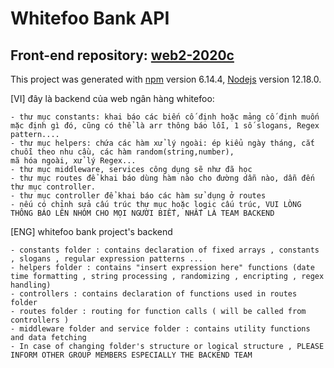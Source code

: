 
# Whitefoo Bank API

## Front-end repository: [web2-2020c](https://github.com/ktt45678/web2-2020c)

This project was generated with [npm](https://github.com/npm/cli) version 6.14.4, [Nodejs](https://github.com/nodejs/node) version 12.18.0.

[VI]
đây là backend của web ngân hàng whitefoo:

    - thư mục constants: khai báo các biến cố định hoặc mảng cố định muốn mặc định gì đó, cũng có thể là arr thông báo lỗi, 1 số slogans, Regex pattern....
    - thư mục helpers: chứa các hàm xử lý ngoài: ép kiểu ngày tháng, cắt chuỗi theo nhu cầu, các hàm random(string,number),
    mã hóa ngoài, xử lý Regex...
    - thư mục middleware, services công dụng sẽ như đã học
    - thư mục routes để khai báo dùng hàm nào cho đường dẫn nào, dẫn đến thư mục controller.
    - thư mục controller để khai báo các hàm sử dụng ở routes
    - nếu có chỉnh sửa cấu trúc thư mục hoặc logic cấu trúc, VUI LÒNG THÔNG BÁO LÊN NHÓM CHO MỌI NGƯỜI BIẾT, NHẤT LÀ TEAM BACKEND


[ENG]
whitefoo bank project's backend

    - constants folder : contains declaration of fixed arrays , constants , slogans , regular expression patterns ...
    - helpers folder : contains "insert expression here" functions (date time formatting , string processing , randomizing , encripting , regex handling)
    - controllers : contains declaration of functions used in routes folder
    - routes folder : routing for function calls ( will be called from controllers )
    - middleware folder and service folder : contains utility functions and data fetching
    - In case of changing folder's structure or logical structure , PLEASE INFORM OTHER GROUP MEMBERS ESPECIALLY THE BACKEND TEAM
    